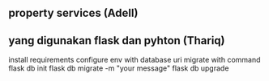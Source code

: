 ## property services (Adell)
## yang digunakan flask dan pyhton (Thariq)
install requirements
configure env with database uri
migrate with command
flask db init
flask db migrate -m "your message"
flask db upgrade